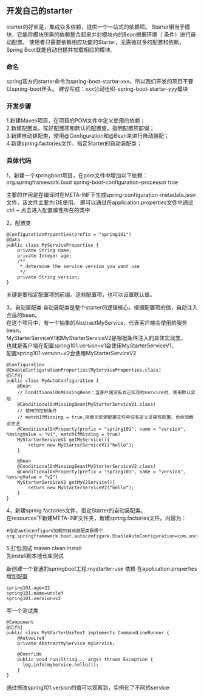 ## 开发自己的starter
starter的好处是，集成众多依赖，提供一个一站式的依赖项。
Starter相当于模块，它能将模块所需的依赖整合起来并对模块内的Bean根据环境（ 条件）进行自动配置。
使用者只需要依赖相应功能的Starter，无需做过多的配置和依赖，
Spring Boot就能自动扫描并加载相应的模块。

### 命名
spring官方的starter命令为spring-boot-starter-xxx，所以我们开发的项目不要以spring-boot开头。
建议写成：xxx公司组织-spring-boot-starter-yyy模块

### 开发步骤
1.新建Maven项目，在项目的POM文件中定义使用的依赖；  
2.新建配置类，写好配置项和默认的配置值，指明配置项前缀；  
3.新建自动装配类，使用@Configuration和@Bean来进行自动装配；  
4.新建spring.factories文件，指定Starter的自动装配类；  

### 具体代码
1，新建一个springboot项目，在pom文件中增加以下依赖：
        <dependency>
            <groupId>org.springframework.boot</groupId>
            <artifactId>spring-boot-configuration-processor</artifactId>
            <optional>true</optional>
        </dependency>

主要的作用是在编译时在META-INF下生成spring-configuration-metadata.json 文件，该文件主要为IDE使用。
即可以通过在application.properties文件中通过ctrl + 点击进入配置属性所在的类中 

2，配置类

    @ConfigurationProperties(prefix = "spring101")
    @Data
    public class MyServiceProperties {
        private String name;
        private Integer age;
        /**
         * determine the service version you want use
         */
        private String version;
    }
    
关键是要指定配置项的前缀。这些配置项，也可以设置默认值。

3，自动装配类
自动装配类是整个starter的逻辑核心。根据配置项的值，自动注入合适的bean。  
在这个项目中，有一个抽象的AbstractMyService，代表客户端会使用的服务bean。  
MyStarterServiceV1和MyStarterServiceV2是根据条件注入的具体实现类。  
也就是客户端在配置spring101.version=v1会使用MyStarterServiceV1，  
配置spring101.version=v2会使用MyStarterServiceV2  

    @Configuration
    @EnableConfigurationProperties(MyServiceProperties.class)
    @Slf4j
    public class MyAutoConfiguration {
        @Bean
        // ConditionalOnMissingBean：当客户端没有自己实现的service时，使用默认实现
        @ConditionalOnMissingBean(MyStarterServiceV1.class)
        // 使用的控制条件
        // matchIfMissing = true,则表示即使配置文件中没有定义该属性配置，也会加载该方法
        @ConditionalOnProperty(prefix = "spring101", name = "version", havingValue = "v1", matchIfMissing = true)
        MyStarterServiceV1 getMyService(){
            return new MyStarterServiceV1("hello");
        }
    
        @Bean
        @ConditionalOnMissingBean(MyStarterServiceV2.class)
        @ConditionalOnProperty(prefix = "spring101", name = "version", havingValue = "v2")
        MyStarterServiceV2 getMyV2Service(){
            return new MyStarterServiceV2("hello");
        }
    }
    
4，新建spring.factories文件，指定Starter的自动装配类。  
在resources下新建META-INF文件夹，新建spring.factories文件。内容为：
    
    #指定autoconfigure加载的自动装配类是哪个
    org.springframework.boot.autoconfigure.EnableAutoConfiguration=com.uncley.MyAutoConfiguration
    
5,打包测试
maven clean install  
先install到本地仓库测试  

新创建一个普通的springboot工程:mystarter-use
依赖
在application.properties增加配置

    spring101.age=22
    spring101.name=uncleY
    spring101.version=v2

写一个测试类

    @Component
    @Slf4j
    public class MyStarterUseTest implements CommandLineRunner {
        @Autowired
        private AbstractMyService myService;
    
        @Override
        public void run(String... args) throws Exception {
          log.info(myService.hello());
        }
    }

通过修改spring101.version的值可以观察到，实例化了不同的service